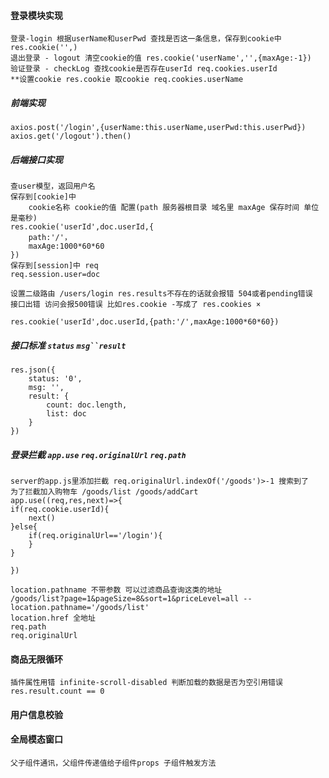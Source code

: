 #### 登录模块实现
	登录-login 根据userName和userPwd 查找是否这一条信息，保存到cookie中 res.cookie('',)
	退出登录 - logout 清空cookie的值 res.cookie('userName','',{maxAge:-1})
	验证登录 - checkLog 查找cookie是否存在userId req.cookies.userId
	**设置cookie res.cookie 取cookie req.cookies.userName

##### 前端实现
	axios.post('/login',{userName:this.userName,userPwd:this.userPwd})
	axios.get('/logout').then()

##### 后端接口实现
	查user模型，返回用户名
	保存到[cookie]中
		cookie名称 cookie的值 配置(path 服务器根目录 域名里 maxAge 保存时间 单位是毫秒)
	res.cookie('userId',doc.userId,{
		path:'/'，
		maxAge:1000*60*60
	})
	保存到[session]中 req
	req.session.user=doc
	
	设置二级路由 /users/login res.results不存在的话就会报错 504或者pending错误
	接口出错 访问会报500错误 比如res.cookie -写成了 res.cookies ×
	
	res.cookie('userId',doc.userId,{path:'/',maxAge:1000*60*60})

##### 接口标准 `status` `msg``result`
	res.json({
		status: '0',
		msg: '',
		result: {
			count: doc.length,
			list: doc
		}
	})

##### 登录拦截 `app.use` `req.originalUrl` `req.path`
	server的app.js里添加拦截 req.originalUrl.indexOf('/goods')>-1 搜索到了
	为了拦截加入购物车 /goods/list /goods/addCart
	app.use((req,res,next)=>{
	if(req.cookie.userId){
		next()
	}else{
		if(req.originalUrl=='/login'){
		}
	}
		
	})

	location.pathname 不带参数 可以过滤商品查询这类的地址 
	/goods/list?page=1&pageSize=8&sort=1&priceLevel=all -- location.pathname='/goods/list'
	location.href 全地址
	req.path
	req.originalUrl

#### 商品无限循环
	插件属性用错 infinite-scroll-disabled 判断加载的数据是否为空引用错误 res.result.count == 0

#### 用户信息校验

#### 全局模态窗口
	父子组件通讯，父组件传递值给子组件props 子组件触发方法
